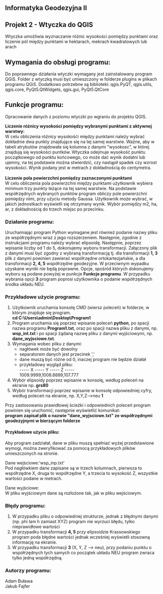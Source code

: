 ## Informatyka Geodezyjna II
## Projekt 2 - Wtyczka do QGIS
Wtyczka umożliwia wyznaczanie różnic wysokości pomiędzy punktami oraz liczenie pól między punktami w hektarach, mekrach kwadratowych lub arach

## Wymagania do obsługi programu:
Do poprawnego działania wtyczki wymagany jest zainstalowany program QGiS. Folder z wtyczką musi być umieszczony w folderze plugins w plikach programu QGiS. 
Dodatkowo potrzebne są biblioteki:
qgis.PyQT, qgis.utils, qgis.core, PyQt5.QtWidgets, qgis.gui, PyQt5.QtCore

## Funkcje programu:
Opracowanie danych z poziomu wtyczki po wgraniu do projektu QGIS.

**Liczenie różnicy wysokości pomiędzy wybranymi punktami z aktywnej warstwy:** <br>
W celu obliczenia różnicy wysokośći między punktami należy wybrać dokładnie dwa punkty znajdujące się na tej samej warstwie.
Ważne, aby w tabeli atrybutów znajdowała się kolumna z danymi "wysokosc", w której znajdują się wysokości puntków.
Wtyczka odejmuje wysokość punktu początkowego od punktu końcowego, co może dać wynik dodatni lub ujemny, na tej podstawie 
można stwierdzić, czy nastąpił spadek czy wzrost wysokości. Wynik podany jest w metrach z dokładnością do centymetra.
 <br>
 <br>
**Liczenie pola powierzchni pomiędzy zaznaczonymi punktami** <br>
W celu obliczenia pola powierzchni między punktami użytkownik wybiera minimum trzy punkty leżące na tej samej warstwie. 
Na podstawie współrzędnych wybranych punktów program obliczy pole powierzchni pomiędzy nimi, przy użyciu metody Gaussa.
Użytkownik może wybrać, w jakich jednostkach wyświetli się otrzymany wynik. Wybór pomiędzy m2, ha, ar, z dokładnością do trzech miejsc po przecinku.

### Działanie programu:
Uruchamiając program Python wymagane jest również podanie nazwy pliku ze współrzędnymi wraz z jego rozszerzeniem. Następnie, zgodnie z instrukcjami programu należy wybrać elipsoidę. Następnie, poprzez wpisanie liczby od 1 do 5, dokonujemy wyboru transformacji. Załączony plik z danymi musi być zgodny z wybraną transformacją tj. dla transformacji **1, 3** plik z danymi powinien zawierać współrzędne ortokartezjańskie, a dla transformacji **2, 4, 5** współrzędne geodezyjne. W przeciwnym wypadku uzyskane wyniki nie będą poprawne. Opcje, spośród których dokonujemy wyboru są podane powyżej w punkcje **Funkcje programu**. W przypadku wybrania opcji **3** program poprosi użytkownika o podanie współrzędnych środka układu NEU.

### Przykładowe użycie programu:
1. Użytkownik uruchamia konsolę CMD (wiersz poleceń) w folderze, w którym znajduje się program.<br>
**cd C:\Users\admin\Desktop\Program1**
2. Program uruchamia się poprzez wpisanie poleceń **python**, po spacji nazwa programu **Program1.txt**, oraz po spacji nazwa pliku z danymi, np. **wsp_int.txt** i po spacji żądaną nazwę pliku z danymi wyjściowymi, np. **dane_wyjsciowe.txt**.
3. Wymagania wobec pliku z danymi:
   - nagłówek może być dowolny
   - separatorem danych jest przecinek ','
   - dane muszą być różne od 0, inaczej program nie będzie działał
   - przykładowy wygląd pliku: <br>
   ----- X ----- Y ----- Z ----- <br>
   1009.9999,1008.8889,107.777
 4. Wybór elipsoidy poprzez wpisanie w konsolę, według poleceń na ekranie np. **grs80**
 5. Wybór transformacji poprzez wpisanie w konsolę odpowiedniej cyfry, według poleceń na ekranie, np. X,Y,Z-->neu **1**

Przy zastosowaniu prawidłowej ścieżki i odpowiednich poleceń program powinien się uruchomić, następnie wyświetlić komunikat:<br>
**program zapisał plik o nazwie "dane_wyjsciowe.txt" ze współrzędnymi geodezyjnymi w bierzącym folderze**
#### Przykładowe użycie pliku:
Aby program zadziałał, dane w pliku muszą spełniać wyżej przedstawione wymogi, można zweryfikować za pomocą przykładowych plików umieszczonych na stronie.<br>

Dane wejściowe:'wsp_inp.txt'<br>
Pod nagłówkiem dane zapisane są w trzech kolumnach, pierwsza to współrzędne X, druga to współrzędne Y, a trzecia to wysokość Z, wszystkie wartości podane w metrach.<br>

Dane wyjściowe:<br>
W pliku wyjściowym dane są rozłożone tak, jak w pliku wejściowym.

### Błędy programu:
1. W przypadku pliku o odpowiedniej strukturze, jednak z błędnymi danymi (np. phi lam h zamiast XYZ) program nie wyrzuci błędu, tylko nieprawidłowe wartości
2. W przypadku transformacji **4, 5** przy elipsoidzie Krassowskiego program poda błędne wartości jednak wcześniej wyświetli stosowną informację na ekranie.
3. W przypadku transformacji **3** (X, Y, Z --> neu), przy podaniu punktu o współrzędnych tych samych co początek układu NEU program zwraca tylko jedną współrzędną.
### Autorzy programu:
Adam Buława <br>
Jakub Fajfer

